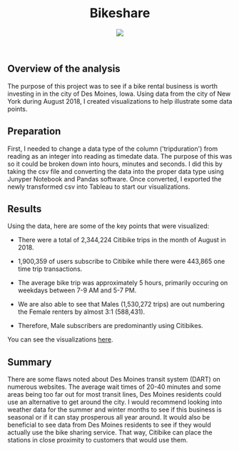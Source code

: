 <h1 align = "Center"> Bikeshare
</h1>

<p align = "center">
<img src = "https://d21xlh2maitm24.cloudfront.net/nyc/Transparent-Bike.png?mtime=20160420134420">
</p>
<br>

<h2> Overview of the analysis </h2>

The purpose of this project was to see if a bike rental business is worth investing in in the city of Des Moines, Iowa. Using data from the city of New York during August 2018, I created visualizations to help illustrate some data points. 

<h2> Preparation </h2>
First, I needed to change a data type of the column ('tripduration') from reading as an integer into reading as timedate data. The purpose of this was so it could be broken down into hours, minutes and seconds. I did this by taking the csv file and converting the data into the proper data type using Junyper Notebook and Pandas software. Once converted, I exported the newly transformed csv into Tableau to start our visualizations.

<h2> Results </h2>
Using the data, here are some of the key points that were visualized:

* There were a total of 2,344,224 Citibike trips in the month of August in 2018.

* 1,900,359 of users subscribe to Citibike while there were 443,865 one time trip transactions.

* The average bike trip was approximately 5 hours, primarily occuring on weekdays between 7-9 AM and 5-7 PM.

* We are also able to see that Males (1,530,272 trips) are out numbering the Female renters by almost 3:1 (588,431).

* Therefore, Male subscribers are predominantly using Citibikes.

You can see the visualizations [here](https://public.tableau.com/profile/chris8347#!/vizhome/NYCCitibikeAnalysis_16112749956500/NYCCitibikeAnalysis?publish=yes).

<h2> Summary </h2>
There are some flaws noted about Des Moines transit system (DART) on numerous websites. The average wait times of 20-40 minutes and some areas being too far out for most transit lines, Des Moines residents could use an alternative to get around the city. I would recommend looking into weather data for the summer and winter months to see if this business is seasonal or if it can stay prosperous all year around. It would also be beneficial to see data from Des Moines residents to see if they would actually use the bike sharing service. That way, Citibike can place the stations in close proximity to customers that would use them.
